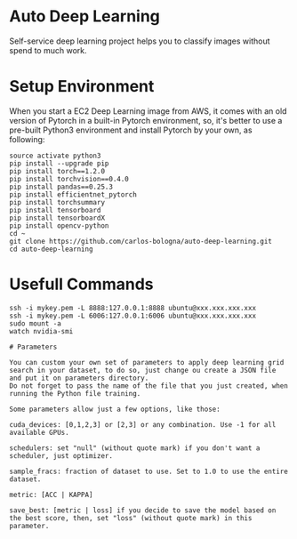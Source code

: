 # Auto Deep Learning

Self-service deep learning project helps you to classify images without spend to much work.


# Setup Environment

When you start a EC2 Deep Learning image from AWS, it comes with an old version of Pytorch in a built-in Pytorch environment, so, it's better to use a pre-built Python3 environment and install Pytorch by your own, as following:

```
source activate python3
pip install --upgrade pip
pip install torch==1.2.0
pip install torchvision==0.4.0
pip install pandas==0.25.3
pip install efficientnet_pytorch
pip install torchsummary
pip install tensorboard
pip install tensorboardX
pip install opencv-python
cd ~
git clone https://github.com/carlos-bologna/auto-deep-learning.git
cd auto-deep-learning

```

# Usefull Commands

```
ssh -i mykey.pem -L 8888:127.0.0.1:8888 ubuntu@xxx.xxx.xxx.xxx
ssh -i mykey.pem -L 6006:127.0.0.1:6006 ubuntu@xxx.xxx.xxx.xxx
sudo mount -a
watch nvidia-smi

# Parameters

You can custom your own set of parameters to apply deep learning grid search in your dataset, to do so, just change ou create a JSON file and put it on parameters directory.
Do not forget to pass the name of the file that you just created, when running the Python file training.

Some parameters allow just a few options, like those:

cuda_devices: [0,1,2,3] or [2,3] or any combination. Use -1 for all available GPUs.

schedulers: set "null" (without quote mark) if you don't want a scheduler, just optimizer.

sample_fracs: fraction of dataset to use. Set to 1.0 to use the entire dataset.

metric: [ACC | KAPPA]

save_best: [metric | loss] if you decide to save the model based on the best score, then, set "loss" (without quote mark) in this parameter.


